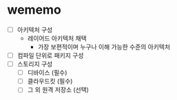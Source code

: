 # wememo
- [ ] 아키텍처 구성
  - 레이어드 아키텍처 채택
    - 가장 보편적이며 누구나 이해 가능한 수준의 아키텍처
- [ ] 컴파일 단위로 패키지 구성
- [ ] 스토리지 구성
  - [ ] 디바이스 (필수)
  - [ ] 클라우드킷 (필수)
  - [ ] 그 외 원격 저장소 (선택)

